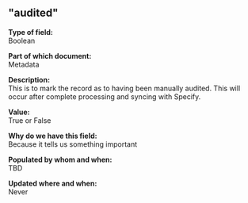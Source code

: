 ## "audited"

**Type of field:**  
Boolean

**Part of which document:**  
Metadata

**Description:**  
This is to mark the record as to having been manually audited. This will occur after complete processing and syncing with Specify.  

**Value:**  
True or False

**Why do we have this field:**  
Because it tells us something important  

**Populated by whom and when:**  
TBD  

**Updated where and when:**  
Never

